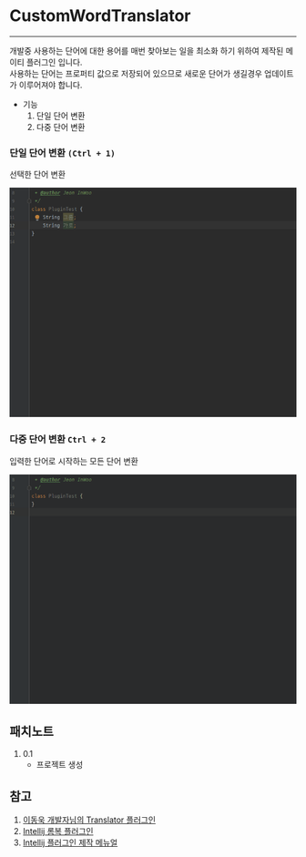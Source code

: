 # CustomWordTranslator
- - -
개발중 사용하는 단어에 대한 용어를 매번 찾아보는 일을 최소화 하기 위하여 제작된 메이티 플러그인 입니다.   
사용하는 단어는 프로퍼티 값으로 저장되어 있으므로 새로운 단어가 생길경우 업데이트가 이루어져야 합니다. 
 - 기능
    1. 단일 단어 변환
    2. 다중 단어 변환
    
### 단일 단어 변환 ```(Ctrl + 1)```
선택한 단어 변환

![translator_plugin_ctrl_1](src/main/resources/readme-img/translator_plugin_ctrl_1.gif)

### 다중 단어 변환 ```Ctrl + 2```
입력한 단어로 시작하는 모든 단어 변환

![translator_plugin_ctrl_2](src/main/resources/readme-img/translator_plugin_ctrl_2.gif)

## 패치노트

1. 0.1
   - 프로젝트 생성

## 참고

1. [이동욱 개발자님의 Translator 플러그인](https://github.com/jojoldu/translator)
2. [Intellij 롬복 플러그인](https://github.com/mplushnikov/lombok-intellij-plugin)
3. [Intellij 플러그인 제작 메뉴얼](https://plugins.jetbrains.com/docs/intellij/basics.html)